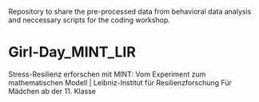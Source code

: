 Repository to share the pre-processed data from behavioral data analysis and neccessary scripts for the coding workshop.


# Girl-Day_MINT_LIR
Stress-Resilienz erforschen mit MINT: Vom Experiment zum mathematischen Modell | Leibniz-Institut für Resilienzforschung Für Mädchen ab der 11. Klasse
